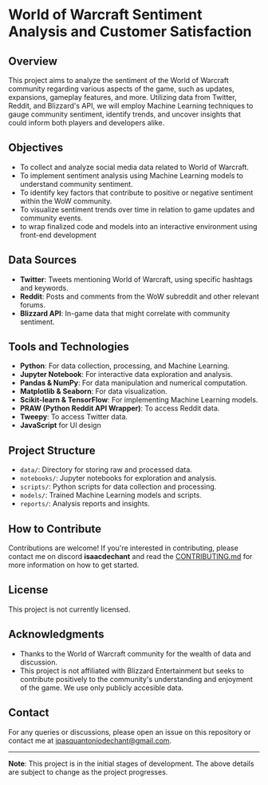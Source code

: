 # World of Warcraft Sentiment Analysis and Customer Satisfaction

## Overview
This project aims to analyze the sentiment of the World of Warcraft community regarding various aspects of the game, such as updates, expansions, gameplay features, and more. Utilizing data from Twitter, Reddit, and Blizzard's API, we will employ Machine Learning techniques to gauge community sentiment, identify trends, and uncover insights that could inform both players and developers alike.

## Objectives
- To collect and analyze social media data related to World of Warcraft.
- To implement sentiment analysis using Machine Learning models to understand community sentiment.
- To identify key factors that contribute to positive or negative sentiment within the WoW community.
- To visualize sentiment trends over time in relation to game updates and community events.
- to wrap finalized code and models into an interactive environment using front-end development

## Data Sources
- **Twitter**: Tweets mentioning World of Warcraft, using specific hashtags and keywords.
- **Reddit**: Posts and comments from the WoW subreddit and other relevant forums.
- **Blizzard API**: In-game data that might correlate with community sentiment.

## Tools and Technologies
- **Python**: For data collection, processing, and Machine Learning.
- **Jupyter Notebook**: For interactive data exploration and analysis.
- **Pandas & NumPy**: For data manipulation and numerical computation.
- **Matplotlib & Seaborn**: For data visualization.
- **Scikit-learn & TensorFlow**: For implementing Machine Learning models.
- **PRAW (Python Reddit API Wrapper)**: To access Reddit data.
- **Tweepy**: To access Twitter data.
- **JavaScript** for UI design 

## Project Structure
- `data/`: Directory for storing raw and processed data.
- `notebooks/`: Jupyter notebooks for exploration and analysis.
- `scripts/`: Python scripts for data collection and processing.
- `models/`: Trained Machine Learning models and scripts.
- `reports/`: Analysis reports and insights.

## How to Contribute
Contributions are welcome! If you're interested in contributing, please contact me on discord **isaacdechant** and read the [CONTRIBUTING.md](CONTRIBUTING.md) for more information on how to get started.

## License
This project is not currently licensed.

## Acknowledgments
- Thanks to the World of Warcraft community for the wealth of data and discussion.
- This project is not affiliated with Blizzard Entertainment but seeks to contribute positively to the community's understanding and enjoyment of the game. We use only publicly accesible data.

## Contact
For any queries or discussions, please open an issue on this repository or contact me at ipasquantoniodechant@gmail.com.

---

**Note**: This project is in the initial stages of development. The above details are subject to change as the project progresses.
